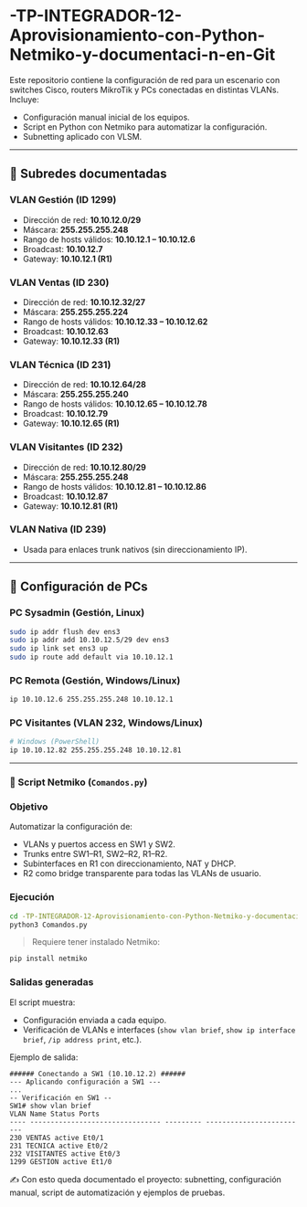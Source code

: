 # -TP-INTEGRADOR-12-Aprovisionamiento-con-Python-Netmiko-y-documentaci-n-en-Git

Este repositorio contiene la configuración de red para un escenario con switches Cisco, routers MikroTik y PCs conectadas en distintas VLANs. Incluye:
- Configuración manual inicial de los equipos.
- Script en Python con Netmiko para automatizar la configuración.
- Subnetting aplicado con VLSM.


---


## 🔹 Subredes documentadas


### VLAN Gestión (ID 1299)
- Dirección de red: **10.10.12.0/29**
- Máscara: **255.255.255.248**
- Rango de hosts válidos: **10.10.12.1 – 10.10.12.6**
- Broadcast: **10.10.12.7**
- Gateway: **10.10.12.1 (R1)**


### VLAN Ventas (ID 230)
- Dirección de red: **10.10.12.32/27**
- Máscara: **255.255.255.224**
- Rango de hosts válidos: **10.10.12.33 – 10.10.12.62**
- Broadcast: **10.10.12.63**
- Gateway: **10.10.12.33 (R1)**


### VLAN Técnica (ID 231)
- Dirección de red: **10.10.12.64/28**
- Máscara: **255.255.255.240**
- Rango de hosts válidos: **10.10.12.65 – 10.10.12.78**
- Broadcast: **10.10.12.79**
- Gateway: **10.10.12.65 (R1)**


### VLAN Visitantes (ID 232)
- Dirección de red: **10.10.12.80/29**
- Máscara: **255.255.255.248**
- Rango de hosts válidos: **10.10.12.81 – 10.10.12.86**
- Broadcast: **10.10.12.87**
- Gateway: **10.10.12.81 (R1)**


### VLAN Nativa (ID 239)
- Usada para enlaces trunk nativos (sin direccionamiento IP).


---


## 🔹 Configuración de PCs

### PC Sysadmin (Gestión, Linux)
```bash
sudo ip addr flush dev ens3
sudo ip addr add 10.10.12.5/29 dev ens3
sudo ip link set ens3 up
sudo ip route add default via 10.10.12.1
```


### PC Remota (Gestión, Windows/Linux)
```bash
ip 10.10.12.6 255.255.255.248 10.10.12.1
```
### PC Visitantes (VLAN 232, Windows/Linux)
```bash
# Windows (PowerShell)
ip 10.10.12.82 255.255.255.248 10.10.12.81
```
---

###  🔹 Script Netmiko (`Comandos.py`)

### Objetivo
Automatizar la configuración de:
- VLANs y puertos access en SW1 y SW2.
- Trunks entre SW1–R1, SW2–R2, R1–R2.
- Subinterfaces en R1 con direccionamiento, NAT y DHCP.
- R2 como bridge transparente para todas las VLANs de usuario.

### Ejecución
```bash
cd -TP-INTEGRADOR-12-Aprovisionamiento-con-Python-Netmiko-y-documentaci-n-en-Git
python3 Comandos.py
```


> Requiere tener instalado Netmiko:
```bash
pip install netmiko
```


### Salidas generadas
El script muestra:
- Configuración enviada a cada equipo.
- Verificación de VLANs e interfaces (`show vlan brief`, `show ip interface brief`, `/ip address print`, etc.).


Ejemplo de salida:
```
###### Conectando a SW1 (10.10.12.2) ######
--- Aplicando configuración a SW1 ---
...
-- Verificación en SW1 --
SW1# show vlan brief
VLAN Name Status Ports
---- -------------------------------- --------- -------------------------
230 VENTAS active Et0/1
231 TECNICA active Et0/2
232 VISITANTES active Et0/3
1299 GESTION active Et1/0
```



✍️ Con esto queda documentado el proyecto: subnetting, configuración manual, script de automatización y ejemplos de pruebas.
